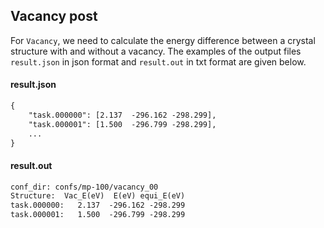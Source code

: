 ## Vacancy post

For `Vacancy`, we need to calculate the energy difference between a crystal structure with and without a vacancy. 
The examples of the output files `result.json` in json format and `result.out` in txt format are given below.

#### result.json
```txt
{
    "task.000000": [2.137  -296.162 -298.299],
    "task.000001": [1.500  -296.799 -298.299],
    ...
}
```

#### result.out
```txt
conf_dir: confs/mp-100/vacancy_00
Structure: 	Vac_E(eV)  E(eV) equi_E(eV)
task.000000:   2.137  -296.162 -298.299
task.000001:   1.500  -296.799 -298.299
```
